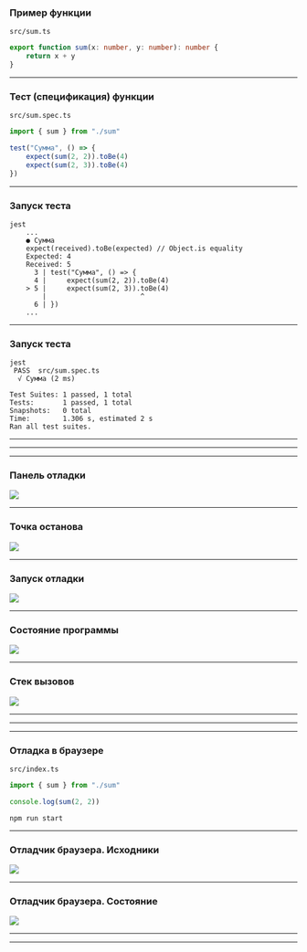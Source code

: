 ### Пример функции

```src/sum.ts```
```typescript
export function sum(x: number, y: number): number {
    return x + y
}
```

---

### Тест (спецификация) функции

```src/sum.spec.ts```
```typescript
import { sum } from "./sum"

test("Сумма", () => {
    expect(sum(2, 2)).toBe(4)
    expect(sum(2, 3)).toBe(4)
})
```

---

### Запуск теста

```
jest                 
    ...
    ● Сумма
    expect(received).toBe(expected) // Object.is equality
    Expected: 4
    Received: 5
      3 | test("Сумма", () => {
      4 |     expect(sum(2, 2)).toBe(4)
    > 5 |     expect(sum(2, 3)).toBe(4)
        |                       ^
      6 | })
    ...
```

---

### Запуск теста

```
jest
 PASS  src/sum.spec.ts
  √ Сумма (2 ms)

Test Suites: 1 passed, 1 total
Tests:       1 passed, 1 total
Snapshots:   0 total
Time:        1.306 s, estimated 2 s
Ran all test suites.
```

---

<div class='quiz' data-quiz='{ 
    "question": "Какие основные типы переменных в TS и JS?",    
    "answers": [
        { "isRight":true, "text":"<code>number, string, boolean</code>"},
        { "isRight":false, "text":"<code>number, int, float</code>"},
        { "isRight":false, "text":"<code>number, char, array</code>"}
    ]
}'></div>

---

<div class='quiz' data-quiz='{ 
    "question": "Как правильно записывается проверка в тесте?",    
    "answers": [
        { "isRight":true, "text":"<code>expect(вычисляемое значение).toBe(ожидаемое значение)</code>"},
        { "isRight":false, "text":"<code>expect(ожидаемое значение).toBe(вычисляемое значение)</code>"},
        { "isRight":false, "text":"<code>test(вычисляемое значение).expext(ожидаемое значение)</code>"}
    ]
}'></div>

----

### Панель отладки

![](panel_debug.jpg)

---

### Точка останова

![](breakpoint.jpg)

---

### Запуск отладки

![](run_debug.jpg)

---

### Состояние программы

![](debug_state.jpg)

---

### Стек вызовов

![](debug_stack.jpg)

---

<div class='quiz' data-quiz='{ 
    "question": "Как можно добавить точку останова?",    
    "answers": [
        { "isRight":true, "text":"Кликнув по полю в строке исходного кода"},
        { "isRight":true, "text":"Во вкладке \"Точки останова\" панели \"Запуск и отладка\""},
        { "isRight":false, "text":"В терминале отладки javascript"},
        { "isRight":false, "text":"В файле <code>jest.config.js</code>"}
    ]
}'></div>

---

<div class='quiz' data-quiz='{ 
    "question": "Какие горячие главишы используются для продолжения выполнения программы, выполнения шага с обходом и шага с обходом?",    
    "answers": [
        { "isRight":true, "text":"F5, F10, F11"},
        { "isRight":false, "text":"F5, F9, F10"},
        { "isRight":false, "text":"F6, F9, F10"}
    ]
}'></div>

----

### Отладка в браузере

```src/index.ts```
```typescript
import { sum } from "./sum"

console.log(sum(2, 2))
```

```
npm run start
```

---

### Отладчик браузера. Исходники

![](debug_browser.jpg)

---

### Отладчик браузера. Состояние

![](debug_browser.jpg)


---

<div class='quiz' data-quiz='{ 
    "question": "Как запустить отладку в браузере?",    
    "answers": [
        { "isRight":true, "text":"<code>npm run start</code>"},
        { "isRight":false, "text":"<code>npm run jest</code>"},
        { "isRight":false, "text":"<code>jest</code>"}
    ]
}'></div>

---

<div class='quiz' data-quiz='{ 
    "question": "На какой странице можно найти исходные коды в отладчике браузера?",    
    "answers": [
        { "isRight":true, "text":"top-webpack-src"},
        { "isRight":false, "text":"top-localhost"},
        { "isRight":false, "text":"top-webpack-webpack"}
    ]
}'></div>
